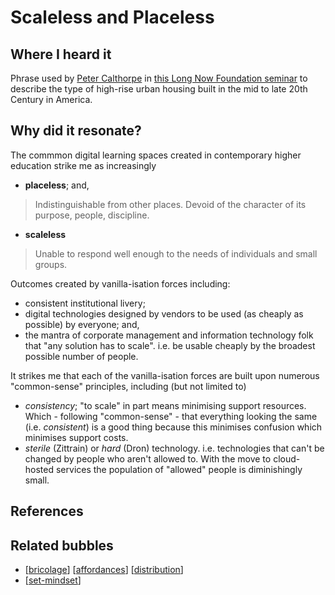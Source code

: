 # Scaleless and Placeless

## Where I heard it

Phrase used by [Peter Calthorpe](https://en.wikipedia.org/wiki/Peter_Calthorpe) in [this Long Now Foundation seminar](https://longnow.org/seminars/02020/jul/14/urban-planet-ecology-community-and-growth-through-next-century/) to describe the type of high-rise urban housing built in the mid to late 20th Century in America.

## Why did it resonate?

The commmon digital learning spaces created in contemporary higher education strike me as increasingly
- **placeless**; and,
> Indistinguishable from other places. Devoid of the character of its purpose, people, discipline. 
- **scaleless**
> Unable to respond well enough to the needs of individuals and small groups.
    
Outcomes created by vanilla-isation forces including:

- consistent institutional livery;
- digital technologies designed by vendors to be used (as cheaply as possible) by everyone; and,
- the mantra of corporate management and information technology folk that "any solution has to scale". i.e. be usable cheaply by the broadest possible number of people. 

It strikes me that each of the vanilla-isation forces are built upon numerous "common-sense" principles, including (but not limited to)
- *consistency*;
    "to scale" in part means minimising support resources. Which - following "common-sense" - that everything looking the same (i.e. *consistent*) is a good thing because this minimises confusion which minimises support costs.
- *sterile* (Zittrain) or *hard* (Dron) technology.
    i.e. technologies that can't be changed by people who aren't allowed to. With the move to cloud-hosted services the population of "allowed" people is diminishingly small. 



## References


## Related bubbles

- [[bricolage]] [[affordances]] [[distribution]]
- [[set-mindset]]

[//begin]: # "Autogenerated link references for markdown compatibility"
[bricolage]: ../bricolage "Bricolage"
[affordances]: ../affordances "Affordances"
[distribution]: ../distribution "Distribution"
[set-mindset]: ../Bricolage/set-mindset "SET Mindset"
[//end]: # "Autogenerated link references"